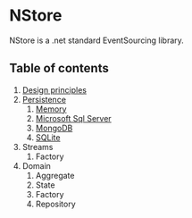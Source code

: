 # NStore

NStore is a .net standard EventSourcing library.

## Table of contents
1.  [Design principles](design.md)
1. [Persistence](persistence/index.md)
   1. [Memory](persistence/memory.md)
   1. [Microsoft Sql Server](persistence/sqlserver.md)
   1. [MongoDB](persistence/mongodb.md)
   1. [SQLite](persistence/sqlite.md)
1. Streams
   1. Factory
1. Domain
   1. Aggregate
   1. State
   1. Factory
   1. Repository   
